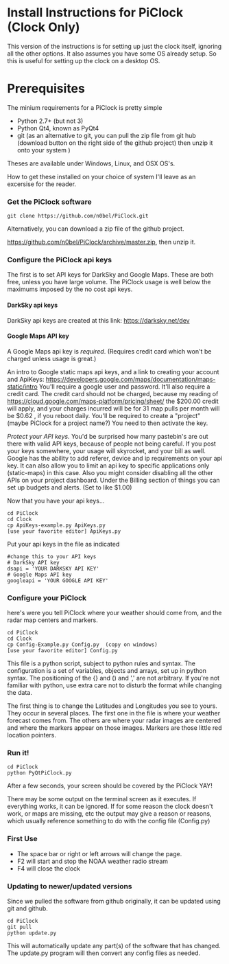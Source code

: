 # Install Instructions for PiClock (Clock Only)

This version of the instructions is for setting up just the clock
itself, ignoring all the other options.   It also assumes you have
some OS already setup.   So this is useful for setting up the
clock on a desktop OS.

# Prerequisites

The minium requirements for a PiClock is pretty simple
* Python 2.7+ (but not 3)
* Python Qt4, known as PyQt4
* git (as an alternative to git, you can pull the zip file from git hub
(download button on the right side of the github project) then unzip it
onto your system )

Theses are available under Windows, Linux, and OSX OS's.

How to get these installed on your choice of system I'll leave
as an excersise for the reader.

### Get the PiClock software
```
git clone https://github.com/n0bel/PiClock.git
```
Alternatively, you can download a zip file of the github project.

https://github.com/n0bel/PiClock/archive/master.zip, then unzip it.


### Configure the PiClock api keys

The first is to set API keys for DarkSky and Google Maps.
These are both free, unless you have large volume.
The PiClock usage is well below the maximums imposed by the no cost api keys.

#### DarkSky api keys

DarkSky api keys are created at this link:
https://darksky.net/dev

#### Google Maps API key

A Google Maps api key is _required_.  (Requires credit card which won't be
charged unless usage is great.)

An intro to Google static maps api keys, and a link to creating your account and ApiKeys:
https://developers.google.com/maps/documentation/maps-static/intro
You'll require a google user and password.  It'll also require a credit card.
The credit card should not be charged, because my reading of https://cloud.google.com/maps-platform/pricing/sheet/ the $200.00 credit will
apply, and your charges incurred will be for 31 map pulls per month will be
$0.62 , if you reboot daily.
You'll be required to create a "project" (maybe PiClock for a project name?)
You need to then activate the key.

_Protect your API keys._  You'd be surprised how many pastebin's are out
there with valid API keys, because of people not being careful.   If you post
your keys somewhere, your usage will skyrocket, and your bill as well.  Google
has the ability to add referer, device and ip requirements on your api key.  It
can also allow you to limit an api key to specific applications only (static-maps)
in this case.   Also you might consider disabling all the other APIs on your
project dashboard.   Under the Billing section of things you can set up budgets
and alerts.  (Set to like $1.00)


Now that you have your api keys...

```
cd PiClock
cd Clock
cp ApiKeys-example.py ApiKeys.py
[use your favorite editor] ApiKeys.py
```
Put your api keys in the file as indicated
```
#change this to your API keys
# DarkSky API key
dsapi = 'YOUR DARKSKY API KEY'
# Google Maps API key
googleapi = 'YOUR GOOGLE API KEY'
```

### Configure your PiClock
here's were you tell PiClock where your weather should come from, and the
radar map centers and markers.

```
cd PiClock
cd Clock
cp Config-Example.py Config.py  (copy on windows)
[use your favorite editor] Config.py
```

This file is a python script, subject to python rules and syntax.
The configuration is a set of variables, objects and arrays,
set up in python syntax.  The positioning of the {} and () and ','
are not arbitrary.  If you're not familiar with python, use extra
care not to disturb the format while changing the data.

The first thing is to change the Latitudes and Longitudes you see to yours.
They occur in several places. The first one in the file is where your weather
forecast comes from.   The others are where your radar images are centered
and where the markers appear on those images.  Markers are those little red
location pointers.

### Run it!

```
cd PiClock
python PyQtPiClock.py
```
After a few seconds, your screen should be covered by the PiClock  YAY!

There may be some output on the terminal screen as it executes.
If everything works, it can be ignored.  If for some reason the clock
doesn't work, or maps are missing, etc the output may give a reason
or reasons, which usually reference something to do with the config
file (Config.py)

### First Use

  * The space bar or right or left arrows will change the page.
  * F2 will start and stop the NOAA weather radio stream
  * F4 will close the clock


### Updating to newer/updated versions
Since we pulled the software from github originally, it can be updated
using git and github.
```
cd PiClock
git pull
python update.py
```
This will automatically update any part(s) of the software that has changed.
The update.py program will then convert any config files as needed.
